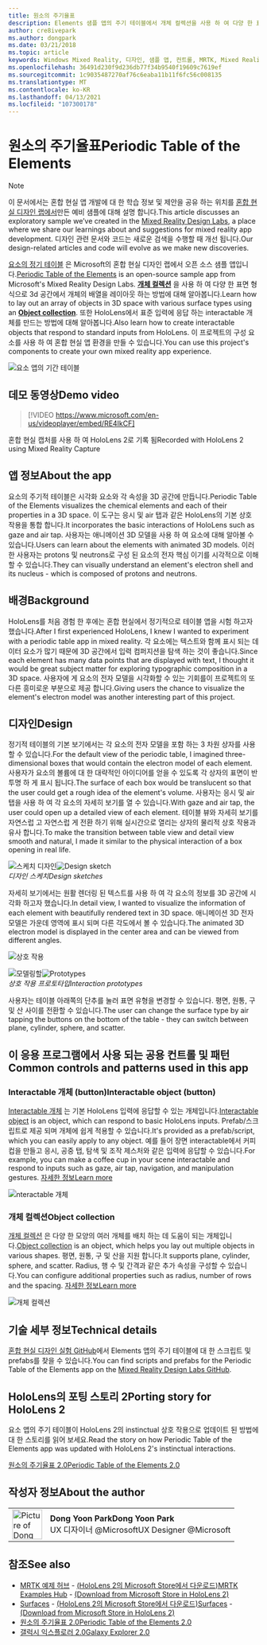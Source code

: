 ```yaml
---
title: 원소의 주기율표
description: Elements 샘플 앱의 주기 테이블에서 개체 컬렉션을 사용 하 여 다양 한 표면 유형으로 3D 공간에서 개체의 배열을 레이아웃 하는 방법에 대해 알아봅니다.
author: cre8ivepark
ms.author: dongpark
ms.date: 03/21/2018
ms.topic: article
keywords: Windows Mixed Reality, 디자인, 샘플 앱, 컨트롤, MRTK, Mixed Reality Toolkit, Unity, 샘플 앱, 예제 앱, 오픈 소스, Microsoft Store, HoloLens, 혼합 현실 헤드셋, windows Mixed Reality 헤드셋, 가상 현실 헤드셋
ms.openlocfilehash: 36491d230f9d236db77f34b9540f19609c7619ef
ms.sourcegitcommit: 1c9035487270af76c6eaba11b11f6fc56c008135
ms.translationtype: MT
ms.contentlocale: ko-KR
ms.lasthandoff: 04/13/2021
ms.locfileid: "107300178"
---
```

# <a name="periodic-table-of-the-elements"></a><span data-ttu-id="a3470-104">원소의 주기율표</span><span class="sxs-lookup"><span data-stu-id="a3470-104">Periodic Table of the Elements</span></span>

>[!NOTE]
><span data-ttu-id="a3470-105">이 문서에서는 혼합 현실 앱 개발에 대 한 학습 정보 및 제안을 공유 하는 위치를 [혼합 현실 디자인 랩에서](https://github.com/Microsoft/MRDesignLabs_Unity)만든 예비 샘플에 대해 설명 합니다.</span><span class="sxs-lookup"><span data-stu-id="a3470-105">This article discusses an exploratory sample we’ve created in the [Mixed Reality Design Labs](https://github.com/Microsoft/MRDesignLabs_Unity), a place where we share our learnings about and suggestions for mixed reality app development.</span></span> <span data-ttu-id="a3470-106">디자인 관련 문서와 코드는 새로운 검색을 수행할 때 개선 됩니다.</span><span class="sxs-lookup"><span data-stu-id="a3470-106">Our design-related articles and code will evolve as we make new discoveries.</span></span>

<span data-ttu-id="a3470-107">[요소의 정기 테이블](https://github.com/Microsoft/MRDesignLabs_Unity_PeriodicTable) 은 Microsoft의 혼합 현실 디자인 랩에서 오픈 소스 샘플 앱입니다.</span><span class="sxs-lookup"><span data-stu-id="a3470-107">[Periodic Table of the Elements](https://github.com/Microsoft/MRDesignLabs_Unity_PeriodicTable) is an open-source sample app from Microsoft's Mixed Reality Design Labs.</span></span> <span data-ttu-id="a3470-108">**[개체 컬렉션](../../design/object-collection.md)** 을 사용 하 여 다양 한 표면 형식으로 3d 공간에서 개체의 배열을 레이아웃 하는 방법에 대해 알아봅니다.</span><span class="sxs-lookup"><span data-stu-id="a3470-108">Learn how to lay out an array of objects in 3D space with various surface types using an **[Object collection](../../design/object-collection.md)**.</span></span> <span data-ttu-id="a3470-109">또한 HoloLens에서 표준 입력에 응답 하는 interactable 개체를 만드는 방법에 대해 알아봅니다.</span><span class="sxs-lookup"><span data-stu-id="a3470-109">Also learn how to create interactable objects that respond to standard inputs from HoloLens.</span></span> <span data-ttu-id="a3470-110">이 프로젝트의 구성 요소를 사용 하 여 혼합 현실 앱 환경을 만들 수 있습니다.</span><span class="sxs-lookup"><span data-stu-id="a3470-110">You can use this project's components to create your own mixed reality app experience.</span></span>

![요소 앱의 기간 테이블](images/640px-periodictable-hero.jpg)

## <a name="demo-video"></a><span data-ttu-id="a3470-112">데모 동영상</span><span class="sxs-lookup"><span data-stu-id="a3470-112">Demo video</span></span> 
> [!VIDEO https://www.microsoft.com/en-us/videoplayer/embed/RE4IkCF]

<span data-ttu-id="a3470-113">혼합 현실 캡처를 사용 하 여 HoloLens 2로 기록 됨</span><span class="sxs-lookup"><span data-stu-id="a3470-113">Recorded with HoloLens 2 using Mixed Reality Capture</span></span>

## <a name="about-the-app"></a><span data-ttu-id="a3470-114">앱 정보</span><span class="sxs-lookup"><span data-stu-id="a3470-114">About the app</span></span>

<span data-ttu-id="a3470-115">요소의 주기적 테이블은 시각화 요소와 각 속성을 3D 공간에 만듭니다.</span><span class="sxs-lookup"><span data-stu-id="a3470-115">Periodic Table of the Elements visualizes the chemical elements and each of their properties in a 3D space.</span></span> <span data-ttu-id="a3470-116">이 도구는 응시 및 air 탭과 같은 HoloLens의 기본 상호 작용을 통합 합니다.</span><span class="sxs-lookup"><span data-stu-id="a3470-116">It incorporates the basic interactions of HoloLens such as gaze and air tap.</span></span> <span data-ttu-id="a3470-117">사용자는 애니메이션 3D 모델을 사용 하 여 요소에 대해 알아볼 수 있습니다.</span><span class="sxs-lookup"><span data-stu-id="a3470-117">Users can learn about the elements with animated 3D models.</span></span> <span data-ttu-id="a3470-118">이러한 사용자는 protons 및 neutrons로 구성 된 요소의 전자 핵심 이기를 시각적으로 이해할 수 있습니다.</span><span class="sxs-lookup"><span data-stu-id="a3470-118">They can visually understand an element's electron shell and its nucleus - which is composed of protons and neutrons.</span></span>

## <a name="background"></a><span data-ttu-id="a3470-119">배경</span><span class="sxs-lookup"><span data-stu-id="a3470-119">Background</span></span>

<span data-ttu-id="a3470-120">HoloLens를 처음 경험 한 후에는 혼합 현실에서 정기적으로 테이블 앱을 시험 하고자 했습니다.</span><span class="sxs-lookup"><span data-stu-id="a3470-120">After I first experienced HoloLens, I knew I wanted to experiment with a periodic table app in mixed reality.</span></span> <span data-ttu-id="a3470-121">각 요소에는 텍스트와 함께 표시 되는 데이터 요소가 많기 때문에 3D 공간에서 입력 컴퍼지션을 탐색 하는 것이 좋습니다.</span><span class="sxs-lookup"><span data-stu-id="a3470-121">Since each element has many data points that are displayed with text, I thought it would be great subject matter for exploring typographic composition in a 3D space.</span></span> <span data-ttu-id="a3470-122">사용자에 게 요소의 전자 모델을 시각화할 수 있는 기회를이 프로젝트의 또 다른 흥미로운 부분으로 제공 합니다.</span><span class="sxs-lookup"><span data-stu-id="a3470-122">Giving users the chance to visualize the element's electron model was another interesting part of this project.</span></span>

## <a name="design"></a><span data-ttu-id="a3470-123">디자인</span><span class="sxs-lookup"><span data-stu-id="a3470-123">Design</span></span>

<span data-ttu-id="a3470-124">정기적 테이블의 기본 보기에서는 각 요소의 전자 모델을 포함 하는 3 차원 상자를 사용할 수 있습니다.</span><span class="sxs-lookup"><span data-stu-id="a3470-124">For the default view of the periodic table, I imagined three-dimensional boxes that would contain the electron model of each element.</span></span> <span data-ttu-id="a3470-125">사용자가 요소의 볼륨에 대 한 대략적인 아이디어를 얻을 수 있도록 각 상자의 표면이 반투명 하 게 표시 됩니다.</span><span class="sxs-lookup"><span data-stu-id="a3470-125">The surface of each box would be translucent so that the user could get a rough idea of the element's volume.</span></span> <span data-ttu-id="a3470-126">사용자는 응시 및 air 탭을 사용 하 여 각 요소의 자세히 보기를 열 수 있습니다.</span><span class="sxs-lookup"><span data-stu-id="a3470-126">With gaze and air tap, the user could open up a detailed view of each element.</span></span> <span data-ttu-id="a3470-127">테이블 뷰와 자세히 보기를 자연스럽 고 자연스럽 게 전환 하기 위해 실시간으로 열리는 상자의 물리적 상호 작용과 유사 합니다.</span><span class="sxs-lookup"><span data-stu-id="a3470-127">To make the transition between table view and detail view smooth and natural, I made it similar to the physical interaction of a box opening in real life.</span></span>

<span data-ttu-id="a3470-128">![스케치 디자인](images/640px-sketch20170406.jpg)</span><span class="sxs-lookup"><span data-stu-id="a3470-128">![Design sketch](images/640px-sketch20170406.jpg)</span></span><br>
<span data-ttu-id="a3470-129">*디자인 스케치*</span><span class="sxs-lookup"><span data-stu-id="a3470-129">*Design sketches*</span></span>

<span data-ttu-id="a3470-130">자세히 보기에서는 원활 렌더링 된 텍스트를 사용 하 여 각 요소의 정보를 3D 공간에 시각화 하고자 했습니다.</span><span class="sxs-lookup"><span data-stu-id="a3470-130">In detail view, I wanted to visualize the information of each element with beautifully rendered text in 3D space.</span></span> <span data-ttu-id="a3470-131">애니메이션 3D 전자 모델은 가운데 영역에 표시 되며 다른 각도에서 볼 수 있습니다.</span><span class="sxs-lookup"><span data-stu-id="a3470-131">The animated 3D electron model is displayed in the center area and can be viewed from different angles.</span></span>

![상호 작용](images/640px-periodictable-interaction.jpg)

<span data-ttu-id="a3470-133">![모델링할](images/640px-periodictable-prototypes.jpg)</span><span class="sxs-lookup"><span data-stu-id="a3470-133">![Prototypes](images/640px-periodictable-prototypes.jpg)</span></span><br>
<span data-ttu-id="a3470-134">*상호 작용 프로토타입*</span><span class="sxs-lookup"><span data-stu-id="a3470-134">*Interaction prototypes*</span></span>

<span data-ttu-id="a3470-135">사용자는 테이블 아래쪽의 단추를 눌러 표면 유형을 변경할 수 있습니다. 평면, 원통, 구 및 산 사이를 전환할 수 있습니다.</span><span class="sxs-lookup"><span data-stu-id="a3470-135">The user can change the surface type by air tapping the buttons on the bottom of the table - they can switch between plane, cylinder, sphere, and scatter.</span></span>

## <a name="common-controls-and-patterns-used-in-this-app"></a><span data-ttu-id="a3470-136">이 응용 프로그램에서 사용 되는 공용 컨트롤 및 패턴</span><span class="sxs-lookup"><span data-stu-id="a3470-136">Common controls and patterns used in this app</span></span>

### <a name="interactable-object-button"></a><span data-ttu-id="a3470-137">Interactable 개체 (button)</span><span class="sxs-lookup"><span data-stu-id="a3470-137">Interactable object (button)</span></span>

<span data-ttu-id="a3470-138">[Interactable 개체](../../design/interactable-object.md) 는 기본 HoloLens 입력에 응답할 수 있는 개체입니다.</span><span class="sxs-lookup"><span data-stu-id="a3470-138">[Interactable object](../../design/interactable-object.md) is an object, which can respond to basic HoloLens inputs.</span></span> <span data-ttu-id="a3470-139">Prefab/스크립트로 제공 되며 개체에 쉽게 적용할 수 있습니다.</span><span class="sxs-lookup"><span data-stu-id="a3470-139">It's provided as a prefab/script, which you can easily apply to any object.</span></span> <span data-ttu-id="a3470-140">예를 들어 장면 interactable에서 커피 컵을 만들고 응시, 공중 탭, 탐색 및 조작 제스처와 같은 입력에 응답할 수 있습니다.</span><span class="sxs-lookup"><span data-stu-id="a3470-140">For example, you can make a coffee cup in your scene interactable and respond to inputs such as gaze, air tap, navigation, and manipulation gestures.</span></span> [<span data-ttu-id="a3470-141">자세한 정보</span><span class="sxs-lookup"><span data-stu-id="a3470-141">Learn more</span></span>](../../design/interactable-object.md)

![nteractable 개체](images/640px-periodictable-interactableobject.jpg)

### <a name="object-collection"></a><span data-ttu-id="a3470-143">개체 컬렉션</span><span class="sxs-lookup"><span data-stu-id="a3470-143">Object collection</span></span>

<span data-ttu-id="a3470-144">[개체 컬렉션](../../design/object-collection.md) 은 다양 한 모양의 여러 개체를 배치 하는 데 도움이 되는 개체입니다.</span><span class="sxs-lookup"><span data-stu-id="a3470-144">[Object collection](../../design/object-collection.md) is an object, which helps you lay out multiple objects in various shapes.</span></span> <span data-ttu-id="a3470-145">평면, 원통, 구 및 산을 지원 합니다.</span><span class="sxs-lookup"><span data-stu-id="a3470-145">It supports plane, cylinder, sphere, and scatter.</span></span> <span data-ttu-id="a3470-146">Radius, 행 수 및 간격과 같은 추가 속성을 구성할 수 있습니다.</span><span class="sxs-lookup"><span data-stu-id="a3470-146">You can configure additional properties such as radius, number of rows and the spacing.</span></span> [<span data-ttu-id="a3470-147">자세한 정보</span><span class="sxs-lookup"><span data-stu-id="a3470-147">Learn more</span></span>](../../design/object-collection.md)

![개체 컬렉션](images/640px-periodictable-collections.jpg)

## <a name="technical-details"></a><span data-ttu-id="a3470-149">기술 세부 정보</span><span class="sxs-lookup"><span data-stu-id="a3470-149">Technical details</span></span>

<span data-ttu-id="a3470-150">[혼합 현실 디자인 실험 GitHub](https://github.com/Microsoft/MRDesignLabs_Unity_PeriodicTable)에서 Elements 앱의 주기 테이블에 대 한 스크립트 및 prefabs를 찾을 수 있습니다.</span><span class="sxs-lookup"><span data-stu-id="a3470-150">You can find scripts and prefabs for the Periodic Table of the Elements app on the [Mixed Reality Design Labs GitHub](https://github.com/Microsoft/MRDesignLabs_Unity_PeriodicTable).</span></span>

## <a name="porting-story-for-hololens-2"></a><span data-ttu-id="a3470-151">HoloLens의 포팅 스토리 2</span><span class="sxs-lookup"><span data-stu-id="a3470-151">Porting story for HoloLens 2</span></span>

<span data-ttu-id="a3470-152">요소 앱의 주기 테이블이 HoloLens 2의 instinctual 상호 작용으로 업데이트 된 방법에 대 한 스토리를 읽어 보세요.</span><span class="sxs-lookup"><span data-stu-id="a3470-152">Read the story on how Periodic Table of the Elements app was updated with HoloLens 2's instinctual interactions.</span></span>

[<span data-ttu-id="a3470-153">원소의 주기율표 2.0</span><span class="sxs-lookup"><span data-stu-id="a3470-153">Periodic Table of the Elements 2.0</span></span>](https://medium.com/@dongyoonpark/bringing-the-periodic-table-of-the-elements-app-to-hololens-2-with-mrtk-v2-a6e3d8362158)




## <a name="about-the-author"></a><span data-ttu-id="a3470-154">작성자 정보</span><span class="sxs-lookup"><span data-stu-id="a3470-154">About the author</span></span>

<table style="border-collapse:collapse" padding-left="0px">
<tr>
<td style="border-style: none" width="60px"><img alt="Picture of Dong Yoon Park" width="60" height="60" src="images/dongyoonpark.jpg"></td>
<td style="border-style: none"><span data-ttu-id="a3470-155"><b>Dong Yoon Park</b></span><span class="sxs-lookup"><span data-stu-id="a3470-155"><b>Dong Yoon Park</b></span></span><br><span data-ttu-id="a3470-156">UX 디자이너 @Microsoft</span><span class="sxs-lookup"><span data-stu-id="a3470-156">UX Designer @Microsoft</span></span></td>
</tr>
</table>

## <a name="see-also"></a><span data-ttu-id="a3470-157">참조</span><span class="sxs-lookup"><span data-stu-id="a3470-157">See also</span></span>

* <span data-ttu-id="a3470-158">[MRTK 예제 허브](https://docs.microsoft.com/windows/mixed-reality/mrtk-unity/features/example-scenes/example-hub) - [(HoloLens 2의 Microsoft Store에서 다운로드)](https://www.microsoft.com/en-us/p/mrtk-examples-hub/9mv8c39l2sj4)</span><span class="sxs-lookup"><span data-stu-id="a3470-158">[MRTK Examples Hub](https://docs.microsoft.com/windows/mixed-reality/mrtk-unity/features/example-scenes/example-hub) - [(Download from Microsoft Store in HoloLens 2)](https://www.microsoft.com/en-us/p/mrtk-examples-hub/9mv8c39l2sj4)</span></span>
* <span data-ttu-id="a3470-159">[Surfaces](sampleapp-surfaces.md) - [(HoloLens 2의 Microsoft Store에서 다운로드)](https://www.microsoft.com/en-us/p/surfaces/9nvkpv3sk3x0)</span><span class="sxs-lookup"><span data-stu-id="a3470-159">[Surfaces](sampleapp-surfaces.md) - [(Download from Microsoft Store in HoloLens 2)](https://www.microsoft.com/en-us/p/surfaces/9nvkpv3sk3x0)</span></span>
* [<span data-ttu-id="a3470-160">원소의 주기율표 2.0</span><span class="sxs-lookup"><span data-stu-id="a3470-160">Periodic Table of the Elements 2.0</span></span>](https://medium.com/@dongyoonpark/bringing-the-periodic-table-of-the-elements-app-to-hololens-2-with-mrtk-v2-a6e3d8362158)
* [<span data-ttu-id="a3470-161">갤럭시 익스플로러 2.0</span><span class="sxs-lookup"><span data-stu-id="a3470-161">Galaxy Explorer 2.0</span></span>](galaxy-explorer-update.md)
